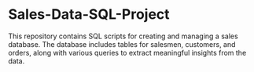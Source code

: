 # Sales-Data-SQL-Project
This repository contains SQL scripts for creating and managing a sales database. The database includes tables for salesmen, customers, and orders, along with various queries to extract meaningful insights from the data.
